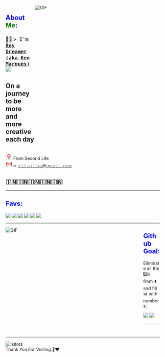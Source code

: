


<img align="right" alt="GIF" src="https://github.com/ritartha/ritartha/blob/main/AI.gif" width="408" height="408" />
<h2 style='color:blue'>About <span style='color:green'>Me</span>:</h2>

### 🧑‍💻 <samp>&gt; I'm <a href="https://github.com/ritartha" target="_blank">Rey Dreamer (aka Ken Marques)</a> <img src="https://media.giphy.com/media/hvRJCLFzcasrR4ia7z/giphy.gif" width="20"> </samp>
<div>
<h2>On a journey to be more and more creative each day </h2>.<br>
<img src=https://github.com/ritartha/ritartha/blob/main/icons8-place-marker.gif width="21" /> From Second Life<br>
  <img src="https://github.com/ritartha/ritartha/blob/main/icons8-gmail-logo.gif" width="21" /> ⇨ <a href='https://mail.google.com/mail/u/0/#inbox'>𝚛𝚒𝚝𝚊𝚛𝚝𝚑𝚊@𝚐𝚖𝚊𝚒𝚕.𝚌𝚘𝚖</a> <br>

## 🇮🇳🇮🇳🇮🇳🇮🇳🇮🇳
</div>


<hr>


<h2 style='color:blue'>Favs:</h2>
<div>
<img src="https://img.icons8.com/color/48/000000/python--v1.png"/>
<img src="https://img.icons8.com/fluency/48/000000/matlab.png"/>
<img src="https://img.icons8.com/color/48/000000/arduino.png"/>
<img src="https://img.icons8.com/color/48/000000/raspberry-pi.png"/>
<img src="https://img.icons8.com/color/48/000000/html-5--v1.png"/>
<img src="https://img.icons8.com/nolan/48/react-native.png"/>
</div>
<hr>

<img align="left" alt="GIF" src="https://github.com/Gapur/Gapur/blob/main/assets/coding.gif?raw=true" width="450" height="318" />


<h2 style='color:blue'>Github Goal:</h2>
Eliminate all the 0️⃣s from ⬇️ and fill 📊 with numbers:

<p>
  <img height="150em" src="https://github-readme-stats.vercel.app/api?username=Ritartha&show_icons=true&hide_border=true&&count_private=true&include_all_commits=true"  />
  <img height="150em" src="https://github-readme-stats.vercel.app/api/top-langs/?username=ritartha&exclude_repo=KNN-Image-Classification&show_icons=true&hide_border=true&layout=compact&langs_count=8"/>
</p>

<hr>
<br>

<hr>

![isitors](https://visitor-badge.glitch.me/badge?page_id=ritartha.id)
<br>
Thank You For Visiting.🙏❤️️
<!--
<img align="right" alt="GIF" src="https://github.com/ritartha/ritartha/blob/main/icons8-download.gif" height=auto width='20'/>
</p>


  <p align="right">  
   <a href="https://drive.google.com/uc?export=view&id=17i8padf5lDuR0w0Om3ZzxWOK6xAotLTy">
      <img align="right" alt="GIF" src="https://github.com/ritartha/ritartha/blob/main/icons8-download.gif" height=auto width='20'/>
      <img alt="My Resume" src="https://github.com/ritartha/ritartha/blob/main/clipart3085721.png" height=auto width='20' />
    </a></p> -->
